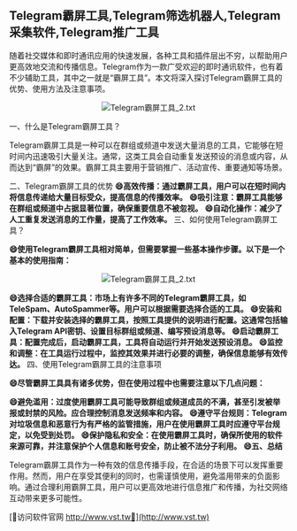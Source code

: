 ## **Telegram霸屏工具,Telegram筛选机器人,Telegram采集软件,Telegram推广工具**

随着社交媒体和即时通讯应用的快速发展，各种工具和插件层出不穷，以帮助用户更高效地交流和传播信息。Telegram作为一款广受欢迎的即时通讯软件，也有着不少辅助工具，其中之一就是“霸屏工具”。本文将深入探讨Telegram霸屏工具的优势、使用方法及注意事项。

 <center><img src="https://vst.tw/MP4/tuiguang/png/4.png" alt="Telegram霸屏工具_2.txt"></center>

一、什么是Telegram霸屏工具？

Telegram霸屏工具是一种可以在群组或频道中发送大量消息的工具，它能够在短时间内迅速吸引大量关注。通常，这类工具会自动重复发送预设的消息或内容，从而达到“霸屏”的效果。霸屏工具主要用于营销推广、活动宣传、重要通知等场景。

二、Telegram霸屏工具的优势
**😄高效传播：通过霸屏工具，用户可以在短时间内将信息传递给大量目标受众，提高信息的传播效率。**
**😄吸引注意：霸屏工具能够在群组或频道中占据显著位置，确保重要信息不被忽视。**
**😄自动化操作：减少了人工重复发送消息的工作量，提高了工作效率。**
三、如何使用Telegram霸屏工具？

**😄使用Telegram霸屏工具相对简单，但需要掌握一些基本操作步骤。以下是一个基本的使用指南：**

 <center><img src="https://vst.tw/MP4/tuiguang/png/5.png" alt="Telegram霸屏工具_2.txt"></center>

**😄选择合适的霸屏工具：市场上有许多不同的Telegram霸屏工具，如TeleSpam、AutoSpammer等。用户可以根据需要选择合适的工具。**
**😄安装和配置：下载并安装选择的霸屏工具，按照工具提供的说明进行配置。这通常包括输入Telegram API密钥、设置目标群组或频道、编写预设消息等。**
**😄启动霸屏工具：配置完成后，启动霸屏工具，工具将自动运行并开始发送预设消息。**
**😄监控和调整：在工具运行过程中，监控其效果并进行必要的调整，确保信息能够有效传达。**
四、使用Telegram霸屏工具的注意事项

**😄尽管霸屏工具具有诸多优势，但在使用过程中也需要注意以下几点问题：**

**😄避免滥用：过度使用霸屏工具可能导致群组或频道成员的不满，甚至引发被举报或封禁的风险。应合理控制消息发送频率和内容。**
**😄遵守平台规则：Telegram对垃圾信息和恶意行为有严格的监管措施，用户在使用霸屏工具时应遵守平台规定，以免受到处罚。**
**😄保护隐私和安全：在使用霸屏工具时，确保所使用的软件来源可靠，并注意保护个人信息和账号安全，防止被不法分子利用。**
**😄五、总结**

Telegram霸屏工具作为一种有效的信息传播手段，在合适的场景下可以发挥重要作用。然而，用户在享受其便利的同时，也需谨慎使用，避免滥用带来的负面影响。通过合理利用霸屏工具，用户可以更高效地进行信息推广和传播，为社交网络互动带来更多可能性。


[👻访问软件官网 http://www.vst.tw👻](http://www.vst.tw)
